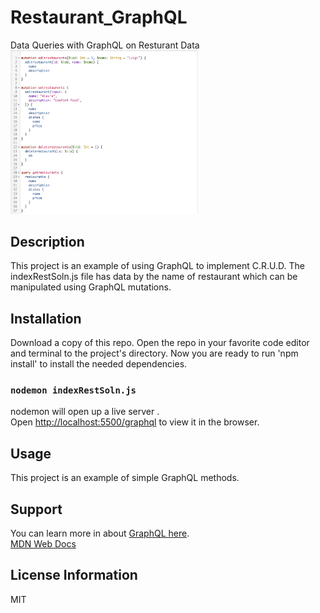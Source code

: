 # Restaurant_GraphQL
Data Queries with GraphQL on Resturant Data
<img src= "Read.png" width='300'/>


## Description
This project is an example of using GraphQL to implement C.R.U.D. The indexRestSoln.js file has data by the name of restaurant which can be manipulated using GraphQL mutations. 



## Installation 
Download a copy of this repo. Open the repo in your favorite code editor and terminal to the project's directory. Now you are ready to run 'npm install' to install the needed dependencies. 


### `nodemon indexRestSoln.js`

nodemon will open up a live server .\
Open [http://localhost:5500/graphql](http://localhost:5500/graphql) to view it in the browser.





## Usage
This project is an example of simple GraphQL methods. 

## Support
You can learn more in about [GraphQL here](https://graphql.org).\
[MDN Web Docs](https://developer.mozilla.org/en-US/docs/Web/JavaScript)



## License Information
MIT
